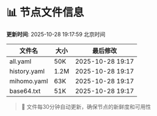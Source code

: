 # 📊 节点文件信息

**更新时间**: 2025-10-28 19:17:59 北京时间

| 文件名 | 大小 | 最后修改 |
|--------|------|----------|
| all.yaml | 50K | 2025-10-28 19:17 |
| history.yaml | 1.2M | 2025-10-28 19:17 |
| mihomo.yaml | 63K | 2025-10-28 19:17 |
| base64.txt | 51K | 2025-10-28 19:17 |

> 🔄 文件每30分钟自动更新，确保节点的新鲜度和可用性
